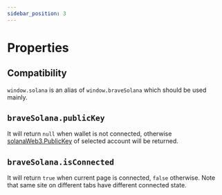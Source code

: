 ```yaml
---
sidebar_position: 3
---
```


# Properties

## Compatibility
`window.solana` is an alias of `window.braveSolana` which should be used mainly.


## `braveSolana.publicKey`

It will return `null` when wallet is not connected, otherwise [solanaWeb3.PublicKey](https://solana-labs.github.io/solana-web3.js/v1.x/classes/PublicKey.html)
of selected account will be returned.

## `braveSolana.isConnected`

It will return `true` when current page is connected, `false` otherwise. Note
that same site on different tabs have different connected state.
